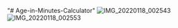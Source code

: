 "# Age-in-Minutes-Calculator" 
![IMG_20220118_002543](https://user-images.githubusercontent.com/35791639/149824701-a7b0129b-a615-49e7-8b29-bd8d76c52a12.jpg)
![IMG_20220118_002553](https://user-images.githubusercontent.com/35791639/149824712-23886f73-f420-4f88-9e28-701647bc320b.jpg)


